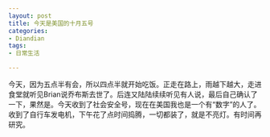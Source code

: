 ```yaml
---
layout: post
title: 今天是美国的十月五号
categories:
- Diandian
tags:
- 日常生活

---
```

今天，因为五点半有会，所以四点半就开始吃饭。正走在路上，雨越下越大，走进食堂就听见Brian说乔布斯去世了。后连又陆陆续续听见有人说，最后自己确认了一下，果然是。今天收到了社会安全号，现在在美国我也是一个有“数字”的人了。收到了自行车发电机，下午花了点时间捣腾，一切都装了，就是不亮灯。有时间再研究。